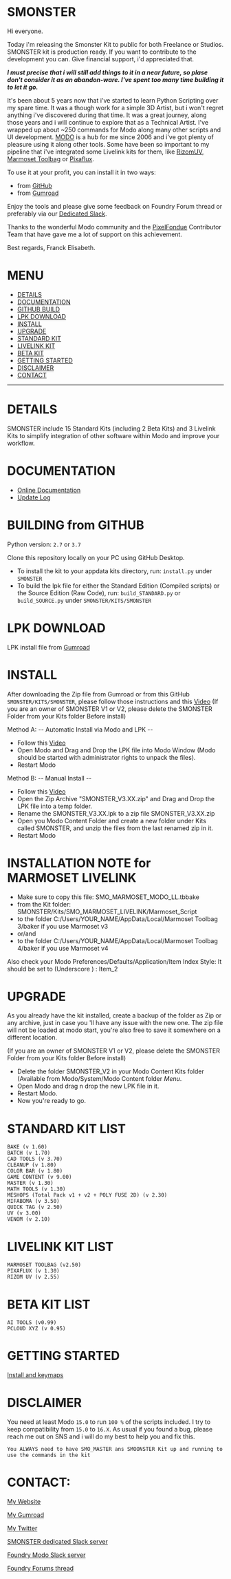 # SMONSTER
Hi everyone.

Today i'm releasing the Smonster Kit to public for both Freelance or Studios.
SMONSTER kit is production ready.
If you want to contribute to the development you can.
Give financial support, i'd appreciated that.

***I must precise that i will still add things to it in a near future, so plase don't consider it as an abandon-ware. I've spent too many time building it to let it go.***

It's been about 5 years now that i've started to learn Python Scripting over my spare time. It was a though work for a simple 3D Artist, but i won't regret anything i've discovered during that time. It was a great journey, along those years and i will continue to explore that as a Technical Artist.
I've wrapped up about ~250 commands for Modo along many other scripts and UI development.
[MODO](https://www.foundry.com/products/modo) is a hub for me since 2006 and i've got plenty of pleasure using it along other tools.
Some have been so important to my pipeline that i've integrated some Livelink kits for them, like [RizomUV](https://www.rizom-lab.com/), [Marmoset Toolbag](https://marmoset.co/toolbag/) or [Pixaflux](http://pixaflux.com/). 

To use it at your profit, you can install it in two ways:
- from [GitHub](https://github.com/smoluck/SMONSTER/blob/main/README.md#building-the-kit-from-github)
- from [Gumroad](https://smoluck.gumroad.com/l/Smonster-v3)

Enjoy the tools and please give some feedback on Foundry Forum thread or preferably via our [Dedicated Slack](https://join.slack.com/t/smonster/shared_invite/zt-1dkpid10n-QK4gn4UAk6iG5wv7ISEdnQ).

Thanks to the wonderful Modo community and the [PixelFondue](https://www.pixelfondue.com/) Contributor Team that have gave me a lot of support on this achievement.

Best regards, Franck Elisabeth.


# MENU
- [DETAILS](https://github.com/smoluck/SMONSTER/blob/main/README.md#details)
- [DOCUMENTATION](https://github.com/smoluck/SMONSTER/blob/main/README.md#documentation)
- [GITHUB BUILD](https://github.com/smoluck/SMONSTER/blob/main/README.md#building-the-kit-from-github)
- [LPK DOWNLOAD](https://github.com/smoluck/SMONSTER/blob/main/README.md#lpk-download)
- [INSTALL](https://github.com/smoluck/SMONSTER/blob/main/README.md#install)
- [UPGRADE](https://github.com/smoluck/SMONSTER/blob/main/README.md#upgrade)
- [STANDARD KIT](https://github.com/smoluck/SMONSTER/blob/main/README.md#standard-kit)
- [LIVELINK KIT](https://github.com/smoluck/SMONSTER/blob/main/README.md#livelink-kit)
- [BETA KIT](https://github.com/smoluck/SMONSTER/blob/main/README.md#beta-kit)
- [GETTING STARTED](https://github.com/smoluck/SMONSTER/blob/main/README.md#getting-started)
- [DISCLAIMER](https://github.com/smoluck/SMONSTER/blob/main/README.md#disclaimer)
- [CONTACT](https://github.com/smoluck/SMONSTER/blob/main/README.md#CONTACT)
---


# DETAILS
SMONSTER include 15 Standard Kits (including 2 Beta Kits) and 3 Livelink Kits to simplify integration of other software within Modo and improve your workflow.


# DOCUMENTATION
- [Online Documentation](https://smonster-doc.readthedocs.io/en/latest)
- [Update Log](https://smonster-doc.readthedocs.io/en/latest/updatelog.html)


# BUILDING from GITHUB
Python version: `2.7` or `3.7`  

Clone this repository locally on your PC using GitHub Desktop.
- To install the kit to your appdata kits directory, run: `install.py` under `SMONSTER`
- To build the lpk file for either the Standard Edition (Compiled scripts) or the Source Edition (Raw Code), run: `build_STANDARD.py` or `build_SOURCE.py` under `SMONSTER/KITS/SMONSTER`


# LPK DOWNLOAD
LPK install file from [Gumroad](https://smoluck.gumroad.com/l/Smonster-v3)


# INSTALL
After downloading the Zip file from Gumroad or from this GitHub `SMONSTER/KITS/SMONSTER`, please follow those instructions and this [Video](https://youtu.be/nJjRuAxuqhU)
(If you are an owner of SMONSTER V1 or V2, please delete the SMONSTER Folder from your Kits folder Before install)



Method A:  -- Automatic Install via Modo and LPK --
- Follow this [Video](https://youtu.be/nJjRuAxuqhU)
- Open Modo and Drag and Drop the LPK file into Modo Window (Modo should be started with administrator rights to unpack the files).
- Restart Modo



Method B:  -- Manual Install --
- Follow this [Video](https://youtu.be/nJjRuAxuqhU)
- Open the Zip Archive "SMONSTER_V3.XX.zip" and Drag and Drop the LPK file into a temp folder.
- Rename the SMONSTER_V3.XX.lpk to a zip file SMONSTER_V3.XX.zip
- Open you Modo Content Folder and create a new folder under Kits called SMONSTER, and unzip the files from the last renamed zip in it.
- Restart Modo


# INSTALLATION NOTE for MARMOSET LIVELINK
- Make sure to copy this file:	SMO_MARMOSET_MODO_LL.tbbake
- from the Kit folder:		SMONSTER/Kits/SMO_MARMOSET_LIVELINK/Marmoset_Script
- to the folder 		C:/Users/YOUR_NAME/AppData/Local/Marmoset Toolbag 3/baker if you use Marmoset v3
- or/and
- to the folder 		C:/Users/YOUR_NAME/AppData/Local/Marmoset Toolbag 4/baker if you use Marmoset v4

Also check your Modo Preferences/Defaults/Application/Item Index Style: It should be set to (Underscore ) : Item_2


# UPGRADE
As you already have the kit installed, create a backup of the folder as Zip or any archive,
just in case you 'll have any issue with the new one.
The zip file will not be loaded at modo start, you're also free to save it somewhere on a different location.

(If you are an owner of SMONSTER V1 or V2, please delete the SMONSTER Folder from your Kits folder Before install)

- Delete the folder SMONSTER_V2 in your Modo Content Kits folder (Available from Modo/System/Modo Content folder  *Menu*.
- Open Modo and drag n drop the new LPK file in it.
- Restart Modo.
- Now you're ready to go.


# STANDARD KIT LIST
    BAKE (v 1.60)
    BATCH (v 1.70)
    CAD TOOLS (v 3.70)
    CLEANUP (v 1.80)
    COLOR BAR (v 1.80)
    GAME CONTENT (v 9.00)
    MASTER (v 1.30)
    MATH TOOLS (v 1.30)
    MESHOPS (Total Pack v1 + v2 + POLY FUSE 2D) (v 2.30)
    MIFABOMA (v 3.50)
    QUICK TAG (v 2.50)
    UV (v 3.00)
    VENOM (v 2.10)
        
    
# LIVELINK KIT LIST
    MARMOSET TOOLBAG (v2.50)
    PIXAFLUX (v 1.30)
    RIZOM UV (v 2.55)
    
    
# BETA KIT LIST
    AI TOOLS (v0.99)
    PCLOUD XYZ (v 0.95)


# GETTING STARTED
[Install and keymaps](https://youtu.be/nJjRuAxuqhU)


# DISCLAIMER
You need at least Modo `15.0` to run `100 %` of the scripts included.
I try to keep compatibility from `15.0` to `16.X`.
As usual if you found a bug, please reach me out on SNS and i will do my best to help you and fix this.

`You ALWAYS need to have SMO_MASTER ans SMOONSTER Kit up and running to use the commands in the kit`


# CONTACT:
[My Website](https://smoluck.com)

[My Gumroad](https://smoluck.gumroad.com)

[My Twitter](https://twitter.com/sm0luck)

[SMONSTER dedicated Slack server](https://join.slack.com/t/smonster/shared_invite/zt-1dkpid10n-QK4gn4UAk6iG5wv7ISEdnQ)

[Foundry Modo Slack server](https://foundry-modo.slack.com)

[Foundry Forums thread](https://community.foundry.com/discuss/topic/152258)
